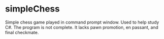 # simpleChess
Simple chess game played in command prompt window. Used to help study C#. The program is not complete. It lacks pawn promotion, en passant, and final checkmate.
